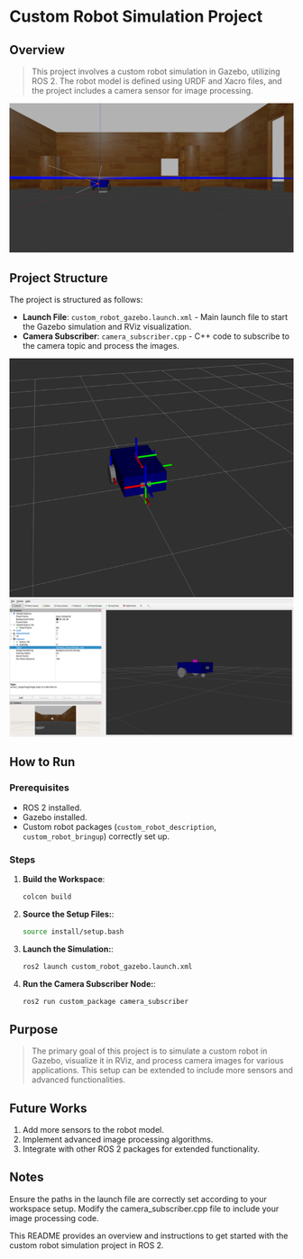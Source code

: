 # Custom Robot Simulation Project

## Overview

> This project involves a custom robot simulation in Gazebo, utilizing ROS 2. The robot model is defined using URDF and Xacro files, and the project includes a camera sensor for image processing.

![gazebo.png](/images/gazebo.png)

## Project Structure

The project is structured as follows:

- **Launch File**: `custom_robot_gazebo.launch.xml` - Main launch file to start the Gazebo simulation and RViz visualization.
- **Camera Subscriber**: `camera_subscriber.cpp` - C++ code to subscribe to the camera topic and process the images.

![Project Structure Image](/images/rviz.png)
![Camera Structure Image](/images/camera.png)

## How to Run

### Prerequisites

- ROS 2 installed.
- Gazebo installed.
- Custom robot packages (`custom_robot_description`, `custom_robot_bringup`) correctly set up.

### Steps

1. **Build the Workspace**:

   ```sh
   colcon build
   ```

2. **Source the Setup Files:**:
   ```sh
   source install/setup.bash
   ```
3. **Launch the Simulation:**:
   ```sh
   ros2 launch custom_robot_gazebo.launch.xml
   ```
4. **Run the Camera Subscriber Node:**:
   ```sh
   ros2 run custom_package camera_subscriber
   ```

## Purpose

> The primary goal of this project is to simulate a custom robot in Gazebo, visualize it in RViz, and process camera images for various applications. This setup can be extended to include more sensors and advanced functionalities.

## Future Works

>

1.  Add more sensors to the robot model.
2.  Implement advanced image processing algorithms.
3.  Integrate with other ROS 2 packages for extended functionality.

## Notes

Ensure the paths in the launch file are correctly set according to your workspace setup.
Modify the camera_subscriber.cpp file to include your image processing code.

This README provides an overview and instructions to get started with the custom robot simulation project in ROS 2.
